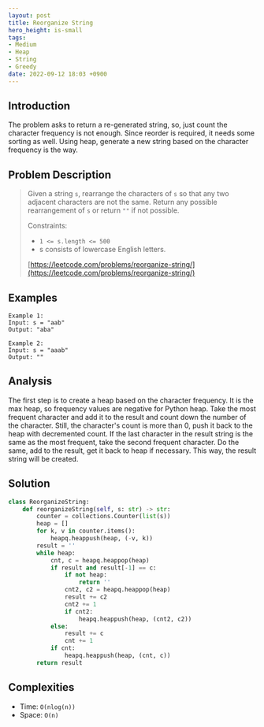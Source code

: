 ```yaml
---
layout: post
title: Reorganize String
hero_height: is-small
tags:
- Medium
- Heap
- String
- Greedy
date: 2022-09-12 18:03 +0900
---
```

## Introduction
The problem asks to return a re-generated string, so, just count the character frequency is not enough.
Since reorder is required, it needs some sorting as well.
Using heap, generate a new string based on the character frequency is the way.

## Problem Description
> Given a string `s`, rearrange the characters of `s` so that any two adjacent characters are not the same.
> Return any possible rearrangement of `s` or return `""` if not possible.
>
> Constraints:
> - `1 <= s.length <= 500`
> - s consists of lowercase English letters.
>
> [https://leetcode.com/problems/reorganize-string/](https://leetcode.com/problems/reorganize-string/)

## Examples
```
Example 1:
Input: s = "aab"
Output: "aba"
```

```
Example 2:
Input: s = "aaab"
Output: ""
```

## Analysis
The first step is to create a heap based on the character frequency.
It is the max heap, so frequency values are negative for Python heap.
Take the most frequent character and add it to the result and count down the number of the character.
Still, the character's count is more than 0, push it back to the heap with decremented count.
If the last character in the result string is the same as the most frequent, take the second frequent character.
Do the same, add to the result, get it back to heap if necessary.
This way, the result string will be created.

## Solution
```python
class ReorganizeString:
    def reorganizeString(self, s: str) -> str:
        counter = collections.Counter(list(s))
        heap = []
        for k, v in counter.items():
            heapq.heappush(heap, (-v, k))
        result = ''
        while heap:
            cnt, c = heapq.heappop(heap)
            if result and result[-1] == c:
                if not heap:
                    return ''
                cnt2, c2 = heapq.heappop(heap)
                result += c2
                cnt2 += 1
                if cnt2:
                    heapq.heappush(heap, (cnt2, c2))
            else:
                result += c
                cnt += 1
            if cnt:
                heapq.heappush(heap, (cnt, c))
        return result
```

## Complexities
- Time: `O(nlog(n))`
- Space: `O(n)`
